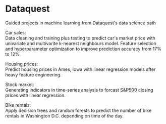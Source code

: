 # Dataquest
Guided projects in machine learning from Dataquest's data science path

Car sales:\
Data cleaning and training plus testing to predict car's market price with univariate and multivarite k-nearest neighbours model. Feature selection and hyperparameter optimization to improve prediction accuracy from 17% to 12%.

Housing prices:\
Predict housing prices in Ames, Iowa with linear regression models after heavy feature engineering.

Stock market:\
Generating indicators in time-series analysis to forcast S&P500 closing prices with linear regression.

Bike rentals:\
Apply decision trees and random forests to predict the number of bike rentals in Washington D.C. depending on time of the day.


